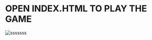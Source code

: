 # OPEN INDEX.HTML TO PLAY THE GAME
![sssssss](https://user-images.githubusercontent.com/76916192/194311675-bf83a2a6-ac09-44eb-bbf1-f5293d39e86d.png)
